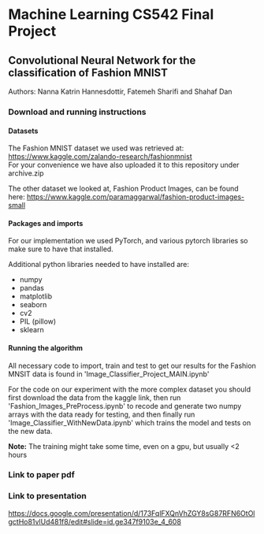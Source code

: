 # Machine Learning CS542 Final Project 
## Convolutional Neural Network for the classification of Fashion MNIST
Authors: Nanna Katrin Hannesdottir, Fatemeh Sharifi and Shahaf Dan

### Download and running instructions
#### Datasets
The Fashion MNIST dataset we used was retrieved at: https://www.kaggle.com/zalando-research/fashionmnist <br>
For your convenience we have also uploaded it to this repository under archive.zip <br>

The other dataset we looked at, Fashion Product Images, can be found here: https://www.kaggle.com/paramaggarwal/fashion-product-images-small

#### Packages and imports
For our implementation we used PyTorch, and various pytorch libraries so make sure to have that installed.

Additional python libraries needed to have installed are:
- numpy
- pandas
- matplotlib
- seaborn
- cv2
- PIL (pillow)
- sklearn

#### Running the algorithm
All necessary code to import, train and test to get our results for  the Fashion MNSIT data is found in 'Image_Classifier_Project_MAIN.ipynb'<br>

For the code on our experiment with the more complex dataset you should first download the data from the kaggle link, then run 'Fashion_Images_PreProcess.ipynb'
to recode and generate two numpy arrays with the data ready for testing, and then finally run 'Image_Classifier_WithNewData.ipynb' which trains the model and tests on the new data.

**Note:** The training might take some time, even on a gpu, but usually <2 hours

### Link to paper pdf

### Link to presentation
https://docs.google.com/presentation/d/173FqlFXQnVhZGY8sG87RFN6OtOlgctHo81vlUd481f8/edit#slide=id.ge347f9103e_4_608
